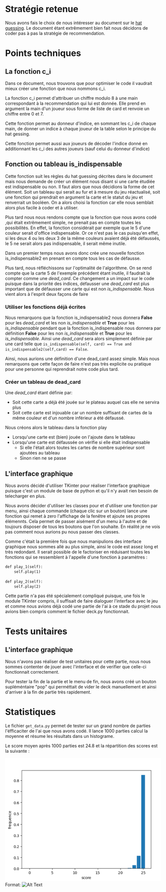 # Stratégie retenue

Nous avons fais le choix de nous intéresser au document sur le  [hat guessing](https://d0474d97-a-62cb3a1a-s-sites.googlegroups.com/site/rmgpgrwc/research-papers/Hanabi_final.pdf?attachauth=ANoY7coMzpFRtLM4k0xQFM5uHV6_UW4qjYf5C8FRXvHy0NDu8d82FC8cK7Up3O2EhV64LSXjWuFUPUBg5NqQdXyli6nmdMelkYIhgqJlN1v8Gt94H9BJjQmYpiJSPaVfueaxEeqdr70QNzejFypRwhcEw3EGT2FcH0E4WnmQ-LL49xHzV-DIL_O1kCZ12Dq2KIrjElFK-RgkRR1qoM20dsjxFYIweSsDmIlBAMvAX2kAntIKHMHfddk%3D&attredirects=0). Le document étant extrêmement bien fait nous décidons de coder pas à pas la stratégie de recommendation. 

# Points techniques

## La fonction c_i
Dans ce document, nous trouvons que pour optimiser le code il vaudrait mieux créer une fonction que nous nommons c_i.

La fonction c_i permet d'attribuer un chiffre modulo 8 à une main correspondant à la recommendation qui lui est donnée.
Elle prend en argument la main d'un joueur sous forme de liste de card
et renvoie un chiffre entre 0 et 7.

Cette fonction permet au donneur d'indice, en sommant les
c_i de chaque main, de donner un indice à chaque joueur de la table
selon le principe du hat gessing.

Cette fonction permet aussi aux joueurs de décoder l'indice donné en
additionnant les c_i des autres joueurs (sauf celui du donneur d'indice)

## Fonction ou tableau is_indispensable

Cette fonction suit les règles du hat guessing décrites dans le document mais nous demande de créer un élément nous disant si une carte étudiée est indispensable ou non. Il faut alors que nous décidions la forme de cet élément. Soit un tableau qui serait au fur et à mesure du jeu réactualisé, soit une fonction qui prendrait en argument la carte et le statut du jeu et renverrait un booléen. On a alors choisi la fonction car elle nous semblait alors plus facile à coder et à utiliser. 

Plus tard nous nous rendons compte que la fonction que nous avons codé ,qui était extrêmement simple, ne prenait pas en compte toutes les possibilités. En effet, la fonction considérait par exemple que le 5 d'une couleur serait d'office indispensable. Or ce n'est pas le cas puisqu'en effet, si les deux 4 ou les deux 3 de la même couleurs avaient déjà été défaussés, le 5 ne serait alors pas indispensable, il serait même inutile.

Dans un premier temps nous avons donc crée une nouvelle fonction is_indispensable2 en prenant en compte tous les cas de défausse.

Plus tard, nous réfléchissons sur l'optimalité de l'algorithme. On se rend compte que la carte 5 de l'exemple précédent étant inutile, il faudrait la compter comme une *dead_card*. Ce changement a un impact sur le code puisque dans la priorité des indices, défausser une *dead_card* est plus important que de défausser une carte qui est non *is_indispensable*. Nous vient alors à l'esprit deux façons de faire
### Utiliser les fonctions déjà écrites 

Nous remarquons que la fonction is_indispensable2 nous donnera **False** pour les *dead_card* et les non *is_indispensable* et **True** pour les *is_indispensable* pendant que la fonction is_indispensable nous donnera par définition **False** pour les non *is_indispensable* et **True** pour les *is_indispensable*. Ainsi une *dead_card* sera alors simplement définie par une card telle que ```is_indispensable(self, card) == True and is_indispensable2(self,card) == False```. 

Ainsi, nous aurions une définition d'une dead_card assez simple. Mais nous remarquons que cette façon de faire n'est pas très explicite ou pratique pour une personne qui reprendrait notre code plus tard. 

### Créer un tableau de dead_card

Une *dead_card* étant définie par:
* Soit cette carte a déjà été jouée sur le plateau auquel cas elle ne servira plus
* Soit cette carte est injouable car un nombre suffisant de cartes de la même couleur et d'un nombre inférieur a été défaussé.

Nous créons alors le tableau dans la fonction play
* Lorsqu'une carte est (bien) jouée on l'ajoute dans le tableau 
* Lorsqu'une carte est défaussée on vérifie si elle était indispensable
  * Si elle l'était alors toutes les cartes de nombre supérieur sont ajoutées au tableau
  * Sinon rien ne se passe

## L'interface graphique

Nous avons décidé d'utiliser TKinter pour réaliser l'interface graphique puisque c'est un module de base de python et qu'il n'y avait rien besoin de telecharger en plus.

Nous avons décider d'utiliser les classes pour et d'utiliser une fonction par menu, ainsi chaque commande (chaque clic sur un bouton) lance une fonction qui remet à zero l'affichage de la fenêtre et ajoute ses propres élémennts. Cela permet de passer aisément d'un menu à l'autre et de toujours disposer de tous les boutons que l'on souhaite. En réalité je ne vois pas comment nous aurions pu nous passer des classes. 

Comme c'était la première fois que nous manipulions des interface graphique nous sommes allé au plus simple, ainsi le code est assez long et très redondant. Il serait possible de le factoriser en réduisant toutes les fonctions qui se ressemblent à l'appelle d'une fonction à paramètres : 
```
def play_1(self):
	self.play(1)

def play_2(self):
	self.play(2)
```

Cette partie n'a pas été spécialement compliqué puisque, une fois le module TKinter compris, il suffisait de faire dialoguer l'interface avec le jeu et comme nous avions déjà codé une partie de l'ai à ce stade du projet nous avions bien compris comment le fichier deck.py fonctionnait. 

# Tests unitaires

## L'interface graphique

Nous n'avons pas réaliser de test unitaires pour cette partie, nous nous sommes contenter de jouer avec l'interface et de verifier que celle-ci fonctionnait correctement. 

Pour tester la fin de la partie et le menu de fin, nous avons créé un bouton supléméntaire "pop" qui perméttait de vider le deck manuellement et ainsi d'arriver à la fin de partie très rapidement.

# Statistiques

Le fichier `get_data.py` permet de tester sur un grand nombre de parties l'éfficaciter de l'ai que nous avons codé. Il lance 1000 parties calcul la moyenne et résume les résultats dans un histograme. 

Le score moyen après 1000 parties est 24.8 et la répartition des scores est la suivante :

![resultats](/src/results.png)
Format: ![Alt Text](url) 